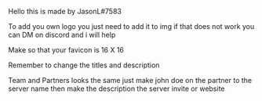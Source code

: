 Hello this is made by JasonL#7583 

To add you own logo you just need to add it to img if that does not work you can DM on discord and i will help

Make so that your favicon is 16 X 16

Remember to change the titles and description

Team and Partners looks the same just make john doe on the partner to the server name then make the description the server invite or website 